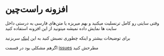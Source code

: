 # افزونه راست‌چین

وقتی سایتی رو کامل ترنسلیت میکنید و بهم میریزه یا متن‌های فارسی به درستی داخل سایت ها نمایش داده نمیشه میتونید از این افزونه استفاده کنید

برای توضیحات بیشتر و اینکه چطوری نصبش کنید به این [لینک](https://github.com/Galaxy-sc/RTL/wiki) سربزنید

اگرهم مشکلی بود در قسمت [issues](https://github.com/Galaxy-sc/RTL/issues) مطرحش کنید
